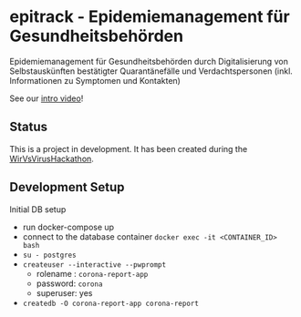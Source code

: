 # epitrack - Epidemiemanagement für Gesundheitsbehörden

Epidemiemanagement für Gesundheitsbehörden durch Digitalisierung von Selbstauskünften bestätigter Quarantänefälle und Verdachtspersonen (inkl. Informationen zu Symptomen und Kontakten)

See our [intro video](https://www.youtube.com/watch?time_continue=120&v=z__mJRP8O0w&feature=emb_logo)!

## Status
 This is a project in development. It has been created during the [WirVsVirusHackathon](https://wirvsvirushackathon.org/).
  

## Development Setup
Initial DB setup
* run docker-compose up
* connect to the database container `docker exec -it <CONTAINER_ID> bash`
* `su - postgres`
* `createuser --interactive --pwprompt`
    * rolename : `corona-report-app`
	* password: `corona`
	* superuser: yes
* `createdb -O corona-report-app corona-report`